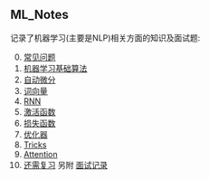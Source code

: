 ## ML_Notes
记录了机器学习(主要是NLP)相关方面的知识及面试题:    

0. [常见问题](0-FAQ.md)
1. [机器学习基础算法](1-ML_Algorithms.md)
2. [自动微分](2-AutoGrad.md)
3. [词向量](3-WordEmbedding.md)
4. [RNN](4-Rnn.md)
5. [激活函数](5-Activation.md)
6. [损失函数](6-LossFunction.md)
7. [优化器](7-Optimizer.md)
8. [Tricks](8-Tricks.md)
9. [Attention](9-Attention.md)   
10. [还需复习](10-review.md)
另附 [面试记录](InterviewRecords.md)